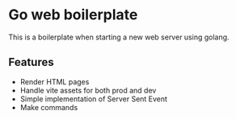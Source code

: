# Go web boilerplate

This is a boilerplate when starting a new web server using golang.

## Features

- Render HTML pages
- Handle vite assets for both prod and dev
- Simple implementation of Server Sent Event
- Make commands
